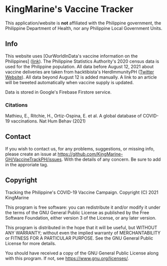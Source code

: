 # KingMarine's Vaccine Tracker

This application/website is **not** affiliated with the Philippine
government, the Philippine Department of Health, nor any Philippine
Local Government Units.

## Info

This website uses [OurWorldInData's vaccine information on the
Philippines] ([link](https://ourworldindata.org/covid-vaccinations?country=PHL)).
The Philippine Statistics Authority's 2020 census data is used
for the Philippine population. All data before August 12, 2021
about vaccine deliveries are taken from hacktibista's HerdImmunityPH
([Twitter](https://twitter.com/HerdImmunityPH) [Website](herdimmunity.ph)).
All data beyond August 12 is added manually. A link to an article will be
tweeted automatically when vaccine supply is updated.

Data is stored in Google's Firebase Firstore service.

### Citations

Mathieu, E., Ritchie, H., Ortiz-Ospina, E. et al. A global database of COVID-19 vaccinations. Nat Hum Behav (2021)

## Contact

If you wish to contact us, for any problems, suggestions, or
missing info, please create an issue at <https://github.com/KingMarine-GH/VaccineTrackPH/issues>.
With the details of any concern. Be sure to add in the approriate tag.

## Copyright

Tracking the Philippine's COVID-19 Vaccine Campaign.
Copyright (C) 2021 KingMarine

This program is free software: you can redistribute it and/or modify
it under the terms of the GNU General Public License as published by
the Free Software Foundation, either version 3 of the License, or
any later version.

This program is distributed in the hope that it will be useful,
but WITHOUT ANY WARRANTY; without even the implied warranty of
MERCHANTABILITY or FITNESS FOR A PARTICULAR PURPOSE.  See the
GNU General Public License for more details.

You should have received a copy of the GNU General Public License
along with this program.  If not, see <https://www.gnu.org/licenses/>.

